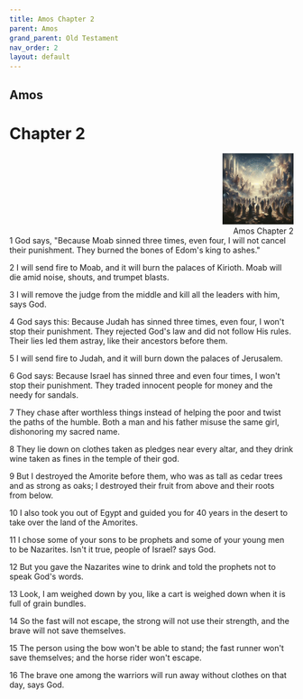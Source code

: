 ```yaml
---
title: Amos Chapter 2
parent: Amos
grand_parent: Old Testament
nav_order: 2
layout: default
---
```


## Amos

# Chapter 2

<div style="clear: both; text-align: right;">
    <img src="/assets/Image/Amos/500/2.jpg" alt="Amos Chapter 2" class="chapter-image" style="max-width: 25%; height: auto;"/>
    <figcaption style="font-size: 14px;">Amos Chapter 2</figcaption>
</div>
1 God says, "Because Moab sinned three times, even four, I will not cancel their punishment. They burned the bones of Edom's king to ashes."

2 I will send fire to Moab, and it will burn the palaces of Kirioth. Moab will die amid noise, shouts, and trumpet blasts.

3 I will remove the judge from the middle and kill all the leaders with him, says God.

4 God says this: Because Judah has sinned three times, even four, I won't stop their punishment. They rejected God's law and did not follow His rules. Their lies led them astray, like their ancestors before them.

5 I will send fire to Judah, and it will burn down the palaces of Jerusalem.

6 God says: Because Israel has sinned three and even four times, I won't stop their punishment. They traded innocent people for money and the needy for sandals.

7 They chase after worthless things instead of helping the poor and twist the paths of the humble. Both a man and his father misuse the same girl, dishonoring my sacred name.

8 They lie down on clothes taken as pledges near every altar, and they drink wine taken as fines in the temple of their god.

9 But I destroyed the Amorite before them, who was as tall as cedar trees and as strong as oaks; I destroyed their fruit from above and their roots from below.

10 I also took you out of Egypt and guided you for 40 years in the desert to take over the land of the Amorites.

11 I chose some of your sons to be prophets and some of your young men to be Nazarites. Isn't it true, people of Israel? says God.

12 But you gave the Nazarites wine to drink and told the prophets not to speak God's words.

13 Look, I am weighed down by you, like a cart is weighed down when it is full of grain bundles.

14 So the fast will not escape, the strong will not use their strength, and the brave will not save themselves.

15 The person using the bow won't be able to stand; the fast runner won't save themselves; and the horse rider won't escape.

16 The brave one among the warriors will run away without clothes on that day, says God.


